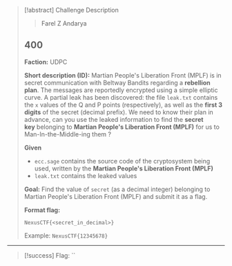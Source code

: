> [!abstract] Challenge Description
> > Farel Z Andarya
> ## 400
> **Faction:** UDPC
> 
> **Short description (ID):** Martian People's Liberation Front (MPLF) is in secret communication with Beltway Bandits regarding a **rebellion plan**. The messages are reportedly encrypted using a simple elliptic curve. A partial leak has been discovered: the file `leak.txt` contains the `x` values of the Q and P points (respectively), as well as the **first 3 digits** of the secret (decimal prefix). We need to know their plan in advance, can you use the leaked information to find the **secret key** belonging to **Martian People's Liberation Front (MPLF)** for us to Man-In-the-Middle-ing them ?
> 
> **Given**
> 
> - `ecc.sage` contains the source code of the cryptosystem being used, written by the **Martian People's Liberation Front (MPLF)**
> - `leak.txt` contains the leaked values
> 
> **Goal:** Find the value of `secret` (as a decimal integer) belonging to Martian People's Liberation Front (MPLF) and submit it as a flag.
> 
> **Format flag:**
> 
> ```
> NexusCTF{<secret_in_decimal>}
> ```
> 
> Example: `NexusCTF{12345678}`

---
> [!success] Flag: ``
